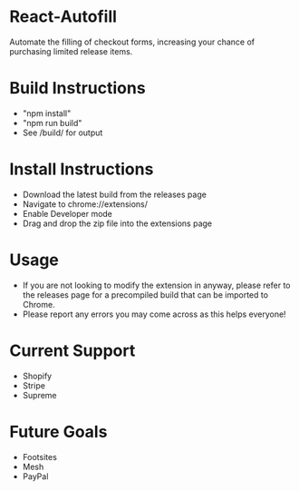 # React-Autofill

Automate the filling of checkout forms, increasing your chance of purchasing limited release items.

# Build Instructions

- "npm install"
- "npm run build"
- See /build/ for output

# Install Instructions

- Download the latest build from the releases page
- Navigate to chrome://extensions/
- Enable Developer mode
- Drag and drop the zip file into the extensions page

# Usage

- If you are not looking to modify the extension in anyway, please refer to the releases page for a precompiled build that can be imported to Chrome.
- Please report any errors you may come across as this helps everyone!

# Current Support

- Shopify
- Stripe
- Supreme

# Future Goals

- Footsites
- Mesh
- PayPal
